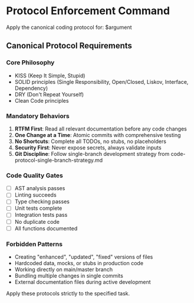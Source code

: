 # Protocol Enforcement Command


Apply the canonical coding protocol for: $argument

## Canonical Protocol Requirements

### Core Philosophy
- KISS (Keep It Simple, Stupid)
- SOLID principles (Single Responsibility, Open/Closed, Liskov, Interface, Dependency)
- DRY (Don't Repeat Yourself)
- Clean Code principles

### Mandatory Behaviors
1. **RTFM First**: Read all relevant documentation before any code changes
2. **One Change at a Time**: Atomic commits with comprehensive testing
3. **No Shortcuts**: Complete all TODOs, no stubs, no placeholders
4. **Security First**: Never expose secrets, always validate inputs
5. **Git Discipline**: Follow single-branch development strategy from code-protocol-single-branch-strategy.md

### Code Quality Gates
- [ ] AST analysis passes
- [ ] Linting succeeds
- [ ] Type checking passes
- [ ] Unit tests complete
- [ ] Integration tests pass
- [ ] No duplicate code
- [ ] All functions documented

### Forbidden Patterns
- Creating "enhanced", "updated", "fixed" versions of files
- Hardcoded data, mocks, or stubs in production code
- Working directly on main/master branch
- Bundling multiple changes in single commits
- External documentation files during active development

Apply these protocols strictly to the specified task.